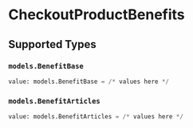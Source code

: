 # CheckoutProductBenefits


## Supported Types

### `models.BenefitBase`

```python
value: models.BenefitBase = /* values here */
```

### `models.BenefitArticles`

```python
value: models.BenefitArticles = /* values here */
```

